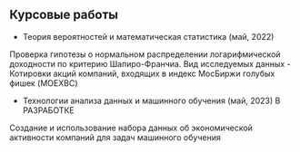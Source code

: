 ## Курсовые работы
- Теория вероятностей и математическая статистика (май, 2022)

Проверка гипотезы о нормальном распределении логарифмической доходности по критерию Шапиро-Франчиа. Вид исследуемых данных - Котировки акций компаний, входящих в индекс МосБиржи голубых фишек (MOEXBC)
- Технологии анализа данных и машинного обучения (май, 2023) В РАЗРАБОТКЕ

Создание и использование набора данных об экономической активности компаний для задач машинного обучения

